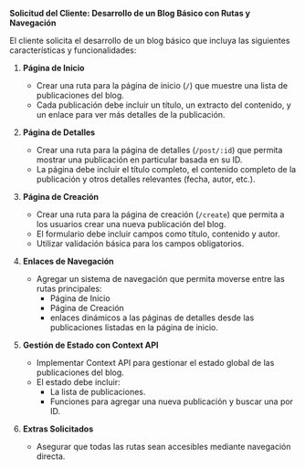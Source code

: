 **Solicitud del Cliente: Desarrollo de un Blog Básico con Rutas y Navegación**

El cliente solicita el desarrollo de un blog básico que incluya las siguientes características y funcionalidades:

1. **Página de Inicio**  
   - Crear una ruta para la página de inicio (`/`) que muestre una lista de publicaciones del blog.
   - Cada publicación debe incluir un título, un extracto del contenido, y un enlace para ver más detalles de la publicación.

2. **Página de Detalles**  
   - Crear una ruta para la página de detalles (`/post/:id`) que permita mostrar una publicación en particular basada en su ID.
   - La página debe incluir el título completo, el contenido completo de la publicación y otros detalles relevantes (fecha, autor, etc.).

3. **Página de Creación**  
   - Crear una ruta para la página de creación (`/create`) que permita a los usuarios crear una nueva publicación del blog.
   - El formulario debe incluir campos como título, contenido y autor. 
   - Utilizar validación básica para los campos obligatorios.

4. **Enlaces de Navegación**  
   - Agregar un sistema de navegación que permita moverse entre las rutas principales:
     - Página de Inicio
     - Página de Creación
     -  enlaces dinámicos a las páginas de detalles desde las publicaciones listadas en la página de inicio.

5. **Gestión de Estado con Context API**  
   - Implementar Context API para gestionar el estado global de las publicaciones del blog.
   - El estado debe incluir:
     - La lista de publicaciones.
     - Funciones para agregar una nueva publicación y buscar una por ID.

6. **Extras Solicitados**  
  
   - Asegurar que todas las rutas sean accesibles mediante navegación directa.  

